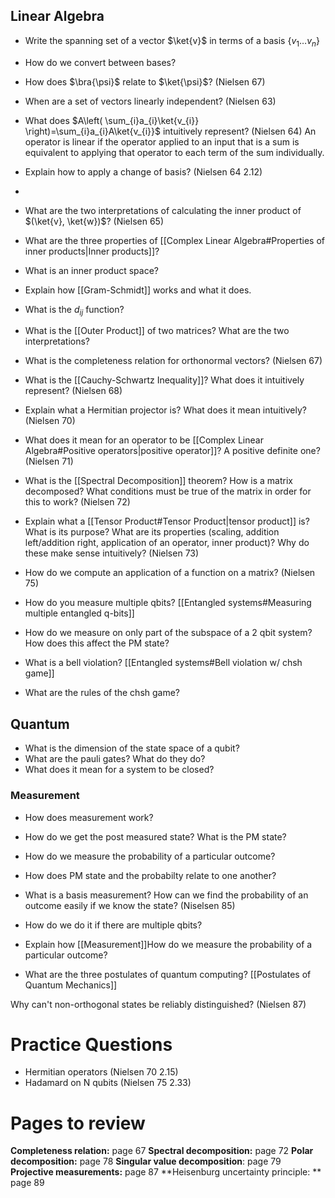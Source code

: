 ## Linear Algebra
- Write the spanning set of a vector $\ket{v}$ in terms of a basis $\{ v_{1}\dots v_{n} \}$
- How do we convert between bases? 

- How does $\bra{\psi}$ relate to $\ket{\psi}$? (Nielsen 67)
- When are a set of vectors linearly independent? (Nielsen 63)
- What does $A\left( \sum_{i}a_{i}\ket{v_{i}} \right)=\sum_{i}a_{i}A\ket{v_{i}}$ intuitively represent? (Nielsen 64)
An operator is linear if the operator applied to an input that is a sum is equivalent to applying that operator to each term of the sum individually.
- Explain how to apply a change of basis? (Nielsen 64 2.12)
- 
- What are the two interpretations of calculating the inner product of $(\ket{v}, \ket{w})$? (Nielsen 65)
- What are the three properties of [[Complex Linear Algebra#Properties of inner products|Inner products]]?
- What is an inner product space?
- Explain how [[Gram-Schmidt]] works and what it does.
- What is the $d_{ij}$ function?
- What is the [[Outer Product]] of two matrices? What are the two interpretations?
-  What is the completeness relation for orthonormal vectors? (Nielsen 67)
- What is the [[Cauchy-Schwartz Inequality]]? What does it intuitively represent? (Nielsen 68)
- Explain what a Hermitian projector is? What does it mean intuitively? (Nielsen 70)
- What does it mean for an operator to be [[Complex Linear Algebra#Positive operators|positive operator]]? A positive definite one? (Nielsen 71)
- What is the [[Spectral Decomposition]] theorem? How is a matrix decomposed? What conditions must be true of the matrix in order for this to work? (Nielsen 72)
- Explain what a [[Tensor Product#Tensor Product|tensor product]] is? What is its purpose? What are its properties (scaling, addition left/addition right, application of an operator, inner product)? Why do these make sense intuitively? (Nielsen 73)
- How do we compute an application of a function on a matrix? (Nielsen 75)

- How do you measure multiple qbits? [[Entangled systems#Measuring multiple entangled q-bits]]
- How do we measure on only part of the subspace of a 2 qbit system? How does this affect the PM state?

- What is a bell violation? [[Entangled systems#Bell violation w/ chsh game]]
- What are the rules of the chsh game? 

## Quantum
- What is the dimension of the state space of a qubit?
- What are the pauli gates? What do they do?
- What does it mean for a system to be closed?

### Measurement
- How does measurement work?
- How do we get the post measured state? What is the PM state?
- How do we measure the probability of a particular outcome?
- How does PM state and the probabilty relate to one another?
- What is a basis measurement? How can we find the probability of an outcome easily if we know the state? (Niselsen 85)
- How do we do it if there are multiple qbits?

- Explain how [[Measurement]]How do we measure the probability of a particular outcome?
- What are the three postulates of quantum computing? [[Postulates of Quantum Mechanics]]

Why can't non-orthogonal states be reliably distinguished? (Nielsen 87)

# Practice Questions
- Hermitian operators (Nielsen 70 2.15)
- Hadamard on N qubits (Nielsen 75 2.33) 

# Pages to review
**Completeness relation:** page 67
**Spectral decomposition:** page 72
**Polar decomposition:** page 78
**Singular value decomposition**: page 79
**Projective measurements:** page 87
**Heisenburg uncertainty principle: ** page 89